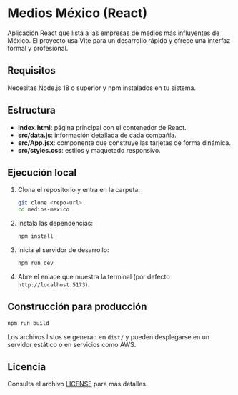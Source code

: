# Medios México (React)

Aplicación React que lista a las empresas de medios más influyentes de México. El proyecto usa Vite para un desarrollo rápido y ofrece una interfaz formal y profesional.

## Requisitos
Necesitas Node.js 18 o superior y npm instalados en tu sistema.

## Estructura
- **index.html**: página principal con el contenedor de React.
- **src/data.js**: información detallada de cada compañía.
- **src/App.jsx**: componente que construye las tarjetas de forma dinámica.
- **src/styles.css**: estilos y maquetado responsivo.

## Ejecución local
1. Clona el repositorio y entra en la carpeta:
   ```bash
   git clone <repo-url>
   cd medios-mexico
   ```
2. Instala las dependencias:
   ```bash
   npm install
   ```
3. Inicia el servidor de desarrollo:
   ```bash
   npm run dev
   ```
4. Abre el enlace que muestra la terminal (por defecto `http://localhost:5173`).

## Construcción para producción
```bash
npm run build
```
Los archivos listos se generan en `dist/` y pueden desplegarse en un servidor estático o en servicios como AWS.

## Licencia
Consulta el archivo [LICENSE](LICENSE) para más detalles.

